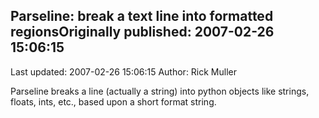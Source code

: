 ## Parseline: break a text line into formatted regionsOriginally published: 2007-02-26 15:06:15 
Last updated: 2007-02-26 15:06:15 
Author: Rick Muller 
 
Parseline breaks a line (actually a string) into python objects like strings, floats, ints, etc., based upon a short format string.